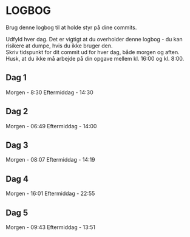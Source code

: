 # LOGBOG

Brug denne logbog til at holde styr på dine commits.

Udfyld hver dag. Det er vigtigt at du overholder denne logbog - du kan risikere at dumpe, hvis du ikke bruger den.  
Skriv tidspunkt for dit commit ud for hver dag, både morgen og aften.  
Husk, at du ikke må arbejde på din opgave mellem kl. 16:00 og kl. 8:00.

## Dag 1

Morgen - 8:30 
Eftermiddag - 14:30

## Dag 2

Morgen - 06:49
Eftermiddag - 14:00

## Dag 3

Morgen - 08:07 
Eftermiddag - 14:19

## Dag 4

Morgen - 16:01
Eftermiddag - 22:55

## Dag 5

Morgen - 09:43 
Eftermiddag - 13:51
